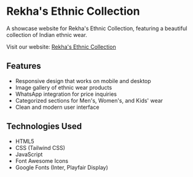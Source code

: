 # Rekha's Ethnic Collection

A showcase website for Rekha's Ethnic Collection, featuring a beautiful collection of Indian ethnic wear.

Visit our website: [Rekha's Ethnic Collection](https://ravimildseven.github.io/rekhasEthnicCollection)

## Features

- Responsive design that works on mobile and desktop
- Image gallery of ethnic wear products
- WhatsApp integration for price inquiries
- Categorized sections for Men's, Women's, and Kids' wear
- Clean and modern user interface

## Technologies Used

- HTML5
- CSS (Tailwind CSS)
- JavaScript
- Font Awesome Icons
- Google Fonts (Inter, Playfair Display)
